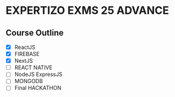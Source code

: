 # EXPERTIZO EXMS 25 ADVANCE

## Course Outline

- [x] ReactJS
- [x] FIREBASE
- [x] NextJS
- [ ] REACT NATIVE
- [ ] NodeJS ExpressJS
- [ ] MONGODB
- [ ] Final HACKATHON
